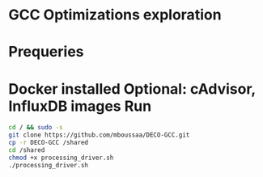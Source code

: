 GCC Optimizations exploration
==================================================================
Prequeries
==========
Docker installed 
Optional: cAdvisor, InfluxDB images
Run
==========
```sh
cd / && sudo -s
git clone https://github.com/mboussaa/DECO-GCC.git
cp -r DECO-GCC /shared
cd /shared
chmod +x processing_driver.sh
./processing_driver.sh
```
